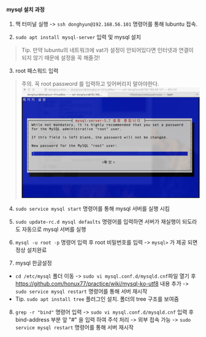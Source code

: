 #### mysql 설치 과정

1. 맥 터미널 실행 -> `ssh donghyun@192.168.56.101` 명령어를 통해 lubuntu 접속.

2. `sudo apt install mysql-server` 입력 및 mysql 설치
> Tip. 만약 lubuntu의 네트워크에 vat가 설정이 안되어있다면 인터넷과 연결이 되지 않기 때문에 설정을 꼭 해줄것!

3. root 패스워드 입력
> 주의. 꼭 root password 를 입력하고 잊어버리지 말아야한다.
> <img src="../../images/mysql_root.png" width="500">

4. `sudo service mysql start` 명령어를 통해 mysql 서버를 실행 시킴

5. `sudo update-rc.d mysql defaults` 명령어를 입력하면 서버가 재실행이 되도라도 자동으로 mysql 서버를 실행

6. `mysql -u root -p` 명령어 입력 후 root 비밀번호를 입력 -> `mysql>` 가 제공 되면 정상 설치완료

7. mysql 한글설정
  - `cd /etc/mysql` 폴더 이동 -> `sudo vi mysql.conf.d/mysqld.cnf`파일 열기 후 https://github.com/honux77/practice/wiki/mysql-ko-utf8 내용 추가 -> `sudo service mysql restart` 명령어를 통해 서버 재시작
  -  Tip. `sudo apt install tree` 플러그인 설치. 폴더의 tree 구조를 보여줌


8. `grep -r "bind"` 명령어 입력 -> `sudo vi mysql.conf.d/mysqld.cnf` 입력 후 bind-address 부분 앞 "#" 을 입력 하여 주석 처리
->  외부 접속 가능 -> `sudo service mysql restart` 명령어를 통해 서버 재시작

